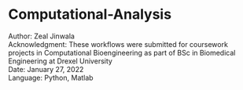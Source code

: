 # Computational-Analysis

Author: Zeal Jinwala\
Acknowledgment: These workflows were submitted for coursework projects in Computational Bioengineering as part of BSc in Biomedical Engineering at Drexel University\
Date: January 27, 2022\
Language: Python, Matlab
